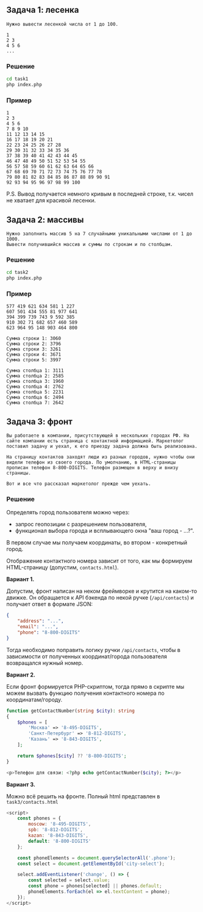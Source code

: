 ## Задача 1: лесенка
```
Нужно вывести лесенкой числа от 1 до 100.

1
2 3
4 5 6
...
```

### Решение
```sh
cd task1
php index.php
```

### Пример
```
1
2 3
4 5 6
7 8 9 10
11 12 13 14 15
16 17 18 19 20 21
22 23 24 25 26 27 28
29 30 31 32 33 34 35 36
37 38 39 40 41 42 43 44 45
46 47 48 49 50 51 52 53 54 55
56 57 58 59 60 61 62 63 64 65 66
67 68 69 70 71 72 73 74 75 76 77 78
79 80 81 82 83 84 85 86 87 88 89 90 91
92 93 94 95 96 97 98 99 100
```
P.S. Вывод получается немного кривым в последней строке, т.к. чисел не хватает для красивой лесенки.

## Задача 2: массивы
```
Нужно заполнить массив 5 на 7 случайными уникальными числами от 1 до 1000.
Вывести получившийся массив и суммы по строкам и по столбцам.
```
### Решение
```sh
cd task2
php index.php
```
### Пример
```
577 419 621 634 581 1 227 
607 501 434 555 81 977 641 
394 399 739 743 9 592 385 
910 302 71 682 657 460 589 
623 964 95 148 903 464 800 

Сумма строки 1: 3060
Сумма строки 2: 3796
Сумма строки 3: 3261
Сумма строки 4: 3671
Сумма строки 5: 3997

Сумма столбца 1: 3111
Сумма столбца 2: 2585
Сумма столбца 3: 1960
Сумма столбца 4: 2762
Сумма столбца 5: 2231
Сумма столбца 6: 2494
Сумма столбца 7: 2642
```

## Задача 3: фронт
```
Вы работаете в компании, присутствующей в нескольких городах РФ. На сайте компании есть страница с контактной информацией. Маркетолог поставил задачу и уехал, к его приезду задача должна быть реализована.

На страницу контактов заходят люди из разных городов, нужно чтобы они видели телефон из своего города. По умолчанию, в HTML-страницы прописан телефон 8-800-DIGITS. Телефон размещен в верху и внизу страницы.

Вот и все что рассказал маркетолог прежде чем уехать.
```
### Решение

Определять город пользователя можно через:
- запрос геопозиции с разрешением пользователя,
- функционал выбора города и всплывающего окна "ваш город - ...?".

В первом случае мы получаем координаты, во втором - конкретный город.

Отображение контактного номера зависит от того, как мы формируем HTML-страницу (допустим, `contacts.html`).

**Вариант 1.**

Допустим, фронт написан на неком фреймворке и крутится на каком-то движке. Он обращается к API бэкенда по некой ручке (`/api/contacts`) и получает ответ в формате JSON:
```json
{
    "address": "...",
    "email": "...",
    "phone": "8-800-DIGITS"
}
```

Тогда необходимо поправить логику ручки `/api/contacts`, чтобы в зависимости от полученных координат/города пользователя возвращался нужный номер.

**Вариант 2.**

Если фронт формируется PHP-скриптом, тогда прямо в скрипте мы можем вызвать функцию получения контактного номера по координатам/городу.
```php
function getContactNumber(string $city): string
{
    $phones = [
        'Москва' => '8-495-DIGITS',
        'Санкт-Петербург' => '8-812-DIGITS',
        'Казань' => '8-843-DIGITS',
    ];

    return $phones[$city] ?? '8-800-DIGITS';
}

<p>Телефон для связи: <?php echo getContactNumber($city); ?></p>
```

**Вариант 3.**

Можно всё решить на фронте. Полный html представлен в `task3/contacts.html`
```js
<script>
    const phones = {
        moscow: '8-495-DIGITS',
        spb: '8-812-DIGITS',
        kazan: '8-843-DIGITS',
        default: '8-800-DIGITS'
    };

    const phoneElements = document.querySelectorAll('.phone');
    const select = document.getElementById('city-select');

    select.addEventListener('change', () => {
        const selected = select.value;
        const phone = phones[selected] || phones.default;
        phoneElements.forEach(el => el.textContent = phone);
    });
</script>
```